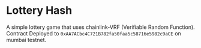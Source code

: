 # Lottery Hash

A simple lottery game that uses chainlink-VRF (Verifiable Random Function).
Contract Deployed to `0xAA7ACbc4C721B782fa50faa5c58716e5982c9aCE` on mumbai testnet.
